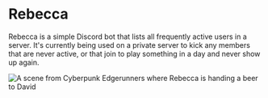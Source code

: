 # Rebecca
Rebecca is a simple Discord bot that lists all frequently active users in a server.
It's currently being used on a private server to kick any members that are never active,
or that join to play something in a day and never show up again.

![A scene from Cyberpunk Edgerunners where Rebecca is handing a beer to David](https://media1.tenor.com/m/eyFCzr957NsAAAAd/edge-runners-rebecca.gif)